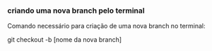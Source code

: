 ### criando uma nova branch pelo terminal

Comando necessário para criação de uma nova branch no terminal:

git checkout -b [nome da nova branch]